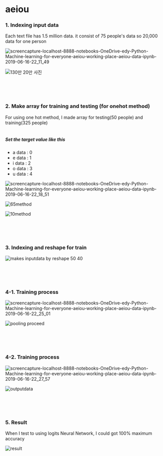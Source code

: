 # aeiou

<h3>1. Indexing input data</h3>

<p> Each text file has 1.5 million data. it consist of 75 people's data so 20,000 data for one person</p>

![screencapture-localhost-8888-notebooks-OneDrive-edy-Python-Machine-learning-for-everyone-aeiou-working-place-aeiou-data-ipynb-2019-06-16-22_11_49](https://user-images.githubusercontent.com/49590432/59564613-e5add100-9083-11e9-9239-d9f78c15c4fd.png)

![130만 20만 사진](https://user-images.githubusercontent.com/49590432/59564543-09244c00-9083-11e9-81d5-e4426cd61a8d.PNG)

<br><br><br>

<h3>2. Make array for training and testing (for onehot method)</h3>

<p> For using one hot method, I made array for testing(50 people) and training(325 people)
  <br><br>
  
  <h5>Set the target value like this</h5> 
  <ul>
    <li> a data : 0</li>
    <li> e data : 1</li>
    <li> i data : 2</li>
    <li> o data : 3 </li>
    <li>u data : 4</li>
  </ul>
</p>

![screencapture-localhost-8888-notebooks-OneDrive-edy-Python-Machine-learning-for-everyone-aeiou-working-place-aeiou-data-ipynb-2019-06-16-22_18_51](https://user-images.githubusercontent.com/49590432/59564697-ea26b980-9084-11e9-8a17-6e44941b0c74.png)


![65method](https://user-images.githubusercontent.com/49590432/60484299-0147e700-9cd4-11e9-967f-07f4a1a90926.PNG)


![10method](https://user-images.githubusercontent.com/49590432/60484301-01e07d80-9cd4-11e9-9809-40e8f318714e.PNG)


<br><br><br>

<h3>3. Indexing and reshape for train</h3>

![makes inputdata by reshape 50 40](https://user-images.githubusercontent.com/49590432/59564544-09bce280-9083-11e9-8722-1d841843b09a.PNG)


<br><br><br>

<h3>4-1. Training process</h3>

![screencapture-localhost-8888-notebooks-OneDrive-edy-Python-Machine-learning-for-everyone-aeiou-working-place-aeiou-data-ipynb-2019-06-16-22_25_01](https://user-images.githubusercontent.com/49590432/59564767-c44de480-9085-11e9-84ed-c369db1799d5.png)

![pooling proceed](https://user-images.githubusercontent.com/49590432/59564540-088bb580-9083-11e9-837f-bcd1ef7a7219.PNG)

<br><br><br>

<h3>4-2. Training process</h3>

![screencapture-localhost-8888-notebooks-OneDrive-edy-Python-Machine-learning-for-everyone-aeiou-working-place-aeiou-data-ipynb-2019-06-16-22_27_57](https://user-images.githubusercontent.com/49590432/59564799-17c03280-9086-11e9-81d6-033be2b47451.png)


![outputdata](https://user-images.githubusercontent.com/49590432/59564545-09bce280-9083-11e9-9bf4-6e4f8a01395c.PNG)

<br><br><br>

<h3>5. Result</h3>

<p> When I test to using logits Neural Network, I could got 100% maximum accuracy </p>

![result](https://user-images.githubusercontent.com/49590432/59564813-52c26600-9086-11e9-9b69-07cb30069de9.PNG)

